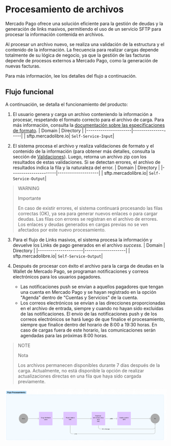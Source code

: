 # Procesamiento de archivos

Mercado Pago ofrece una solución eficiente para la gestión de deudas y la generación de links masivos, permitiendo el uso de un servicio SFTP para procesar la información contenida en archivos. 

Al procesar un archivo nuevo, se realiza una validación de la estructura y el contenido de la información. La frecuencia para realizar cargas depende totalmente de su lógica de negocio, ya que la gestión de las facturas depende de procesos externos a Mercado Pago, como la generación de nuevas facturas.

Para más información, lee los detalles del flujo a continuación.

## Flujo funcional

A continuación, se detalla el funcionamiento del producto:

1. El usuario genera y carga un archivo conteniendo la información a procesar, respetando el formato correcto para el archivo de carga. Para más información, consulta la [documentación sobre las especificaciones de formato](/developers/es/docs/links-and-debts/format-specifications). 
| Domain               | Directory          |
|----------------------|--------------------|
| sftp.mercadolibre.io| `Self-Service-Input`|

2. El sistema procesa el archivo y realiza validaciones de formato y el contenido de la información (para obtener más detalles, consulta la sección de [Validaciones](/developers/es/docs/links-and-debts/validations)). Luego, retorna un archivo zip con los resultados de estas validaciones. Si se detectan errores, el archivo de resultados indica la fila y la naturaleza del error.
| Domain               | Directory          |
|----------------------|--------------------|
| sftp.mercadolibre.io| `Self-Service-Output`|

> WARNING
>
> Importante
>
> En caso de existir errores, el sistema continuará procesando las filas correctas (OK), ya sea para generar nuevos enlaces o para cargar deudas. Las filas con errores se registran en el archivo de errores. Los enlaces y deudas generados en cargas previas no se ven afectados por este nuevo procesamiento.

3. Para el flujo de Links masivos, el sistema procesa la información y devuelve los Links de pago generados en el archivo _success_.
| Domain               | Directory          |
|----------------------|--------------------|
| sftp.mercadolibre.io| `Self-Service-Output`|

4. Después de procesar con éxito el archivo para la carga de deudas en la Wallet de Mercado Pago, se programan notificaciones y correos electrónicos para los usuarios pagadores. 
    - Las notificaciones push se envían a aquellos pagadores que tengan una cuenta en Mercado Pago y se hayan registrado en la opción "Agenda" dentro de "Cuentas y Servicios" de la cuenta. 
    - Los correos electrónicos se envían a las direcciones proporcionadas en el archivo de entrada, siempre y cuando no hayan sido excluidas de las notificaciones.
El envío de las notificaciones push y de los correos electrónicos se hará luego de que finalice el procesamiento, siempre que finalice dentro del horario de 8:00 a 19:30 horas. En caso de cargas fuera de este horario, las comunicaciones serán agendadas para las próximas 8:00 horas.

> NOTE
>
> Nota
> 
> Los archivos permanecen disponibles durante 7 días después de la carga. Actualmente, no está disponible la opción de realizar actualizaciones directas en una fila que haya sido cargada previamente.

![Fluxograma](/images/recaudos/fluxograma.png)
